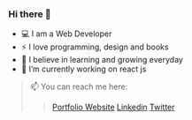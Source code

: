 ### Hi there 👋


- :computer: I am a Web Developer
- ⚡ I love programming, design and books
- 🌱 I believe in learning and growing everyday
- 🔭 I’m currently working on react js
> 📫 You can reach me here:
  >> [Portfolio Website](https://harshpopat.in/)
  >> [Linkedin](https://www.linkedin.com/in/harshpopat/)
  >> [Twitter](https://twitter.com/harshpopat99)


